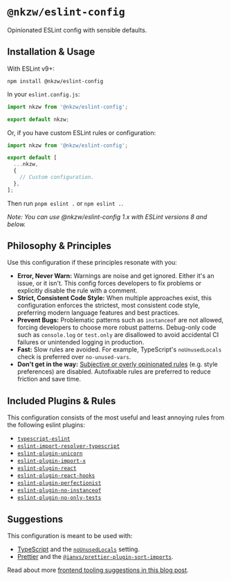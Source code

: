 # `@nkzw/eslint-config`

Opinionated ESLint config with sensible defaults.

## Installation & Usage

With ESLint v9+:

```
npm install @nkzw/eslint-config
```

In your `eslint.config.js`:

```js
import nkzw from '@nkzw/eslint-config';

export default nkzw;
```

Or, if you have custom ESLint rules or configuration:

```js
import nkzw from '@nkzw/eslint-config';

export default [
  ...nkzw,
  {
    // Custom configuration.
  },
];
```

Then run `pnpm eslint .` or `npm eslint .`.

_Note: You can use @nkzw/eslint-config 1.x with ESLint versions 8 and below._

## Philosophy & Principles

Use this configuration if these principles resonate with you:

- **Error, Never Warn:** Warnings are noise and get ignored. Either it's an issue, or it isn't. This config forces developers to fix problems or explicitly disable the rule with a comment.
- **Strict, Consistent Code Style:** When multiple approaches exist, this configuration enforces the strictest, most consistent code style, preferring modern language features and best practices.
- **Prevent Bugs:** Problematic patterns such as `instanceof` are not allowed, forcing developers to choose more robust patterns. Debug-only code such as `console.log` or `test.only` are disallowed to avoid accidental CI failures or unintended logging in production.
- **Fast:** Slow rules are avoided. For example, TypeScript's `noUnusedLocals` check is preferred over `no-unused-vars`.
- **Don't get in the way:** [Subjective or overly opinionated rules](https://github.com/airbnb/javascript) (e.g. style preferences) are disabled. Autofixable rules are preferred to reduce friction and save time.

## Included Plugins & Rules

This configuration consists of the most useful and least annoying rules from the following eslint plugins:

- [`typescript-eslint`](https://github.com/typescript-eslint/typescript-eslint)
- [`eslint-import-resolver-typescript`](https://www.npmjs.com/package/eslint-import-resolver-typescript)
- [`eslint-plugin-unicorn`](https://github.com/sindresorhus/eslint-plugin-unicorn)
- [`eslint-plugin-import-x`](https://github.com/un-ts/eslint-plugin-import-x)
- [`eslint-plugin-react`](https://github.com/jsx-eslint/eslint-plugin-react)
- [`eslint-plugin-react-hooks`](https://github.com/facebook/react/tree/main/packages/eslint-plugin-react-hooks)
- [`eslint-plugin-perfectionist`](https://perfectionist.dev/)
- [`eslint-plugin-no-instanceof`](https://www.npmjs.com/package/eslint-plugin-no-instanceof)
- [`eslint-plugin-no-only-tests`](https://github.com/levibuzolic/eslint-plugin-no-only-tests)

## Suggestions

This configuration is meant to be used with:

- [TypeScript](https://www.typescriptlang.org/) and the [`noUnusedLocals`](https://www.typescriptlang.org/tsconfig#noUnusedLocals) setting.
- [Prettier](https://prettier.io/) and the [`@ianvs/prettier-plugin-sort-imports`](https://github.com/ianvs/prettier-plugin-sort-imports).

Read about more [frontend tooling suggestions in this blog post](https://cpojer.net/posts/fastest-frontend-tooling-in-2022).
